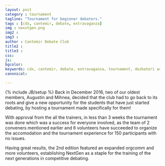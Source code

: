 ```yaml
---
layout: post
category : tournament
tagline: "Tournament for beginner debaters."
tags : [cdx, cantemir, debate, extravaganza]
img : nexxtgen.png
img2 : 
img3 : 
author : Cantemir Debate Club
title2 : 
title3 : 
css: 
js: 
bgcolor: 
keywords: cdx, cantemir, debate, extravaganza, tournament, dezbateri academice, ardor
canonical: 

---
```

{% include JB/setup %}
Back in December 2016, two of our oldest members, Augustin and Mihnea, decided that the club had to go back to its roots and give a new opportunity for the students that have just started debating, by hosting a tournament made specifically for them!

With approval from the all the trainers, in less than 3 weeks the tournament was done which was a success for everyone involved, as the team of 2 conveners mentioned earlier and 6 volunteers have succeeded to organize the accomodation and the tournament experience for 150 participants with no issues. 

Having great results, the 2nd edition featured an expanded orgcomm and more volunteers, establishing NextGen as a staple for the training of the next generations in competitive debating.
